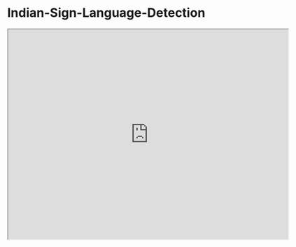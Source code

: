 # Indian-Sign-Language-Detection
<html>
  <body>
    <iframe src="https://drive.google.com/file/d/14D9BkO2sSmhixyqxr0aLon3Gv1wT7D0k/preview" width="640" height="480" allow="autoplay"></iframe>
  </body>
</html>
